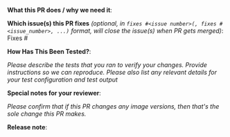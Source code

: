 <!--  Thanks for sending a pull request!  Here are some tips for you:
1. If this is your first time, read our contributor guidelines https://github.com/nutanix-cloud-native/packer-plugin-nutanix/blob/main/CONTRIBUTING.md and developer guide https://git.k8s.io/community/contributors/devel/development.md#development-guide
2. If you want *faster* PR reviews, read how: https://git.k8s.io/community/contributors/guide/pull-requests.md#best-practices-for-faster-reviews
3. Follow the instructions for writing a release note: https://git.k8s.io/community/contributors/guide/release-notes.md
4. If the PR is unfinished, see how to mark it: https://git.k8s.io/community/contributors/guide/pull-requests.md#marking-unfinished-pull-requests
5. If this PR changes image versions, please title this PR "Bump <image name> from x.x.x to y.y.y."
-->

**What this PR does / why we need it**:

**Which issue(s) this PR fixes** *(optional, in `fixes #<issue number>(, fixes #<issue_number>, ...)` format, will close the issue(s) when PR gets merged)*:
Fixes #

**How Has This Been Tested?**:

_Please describe the tests that you ran to verify your changes. Provide instructions so we can reproduce. Please also list any relevant details for your test configuration and test output_


**Special notes for your reviewer**:

_Please confirm that if this PR changes any image versions, then that's the sole change this PR makes._

**Release note**:
<!--  Write your release note:
1. Enter your extended release note in the below block. If the PR requires additional action from users switching to the new release, include the string "action required".
2. If no release note is required, just write "NONE".
-->
```release-note

```

